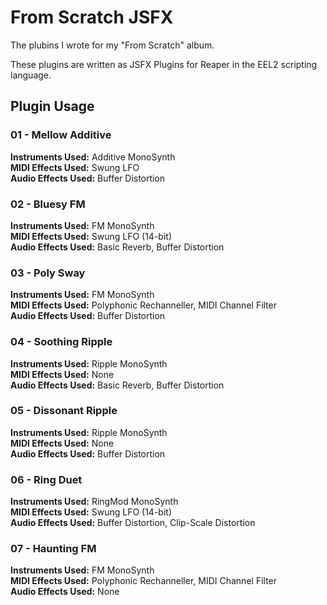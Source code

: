 From Scratch JSFX
=================

The plubins I wrote for my "From Scratch" album.

These plugins are written as JSFX Plugins for Reaper in the EEL2 scripting language.


Plugin Usage
------------

### 01 - Mellow Additive

**Instruments Used:** Additive MonoSynth  
**MIDI Effects Used:** Swung LFO  
**Audio Effects Used:** Buffer Distortion

### 02 - Bluesy FM

**Instruments Used:** FM MonoSynth  
**MIDI Effects Used:** Swung LFO (14-bit)  
**Audio Effects Used:** Basic Reverb, Buffer Distortion

### 03 - Poly Sway

**Instruments Used:** FM MonoSynth  
**MIDI Effects Used:** Polyphonic Rechanneller, MIDI Channel Filter  
**Audio Effects Used:** Buffer Distortion

### 04 - Soothing Ripple

**Instruments Used:** Ripple MonoSynth  
**MIDI Effects Used:** None  
**Audio Effects Used:** Basic Reverb, Buffer Distortion

### 05 - Dissonant Ripple

**Instruments Used:** Ripple MonoSynth  
**MIDI Effects Used:** None  
**Audio Effects Used:** Buffer Distortion

### 06 - Ring Duet

**Instruments Used:** RingMod MonoSynth  
**MIDI Effects Used:** Swung LFO (14-bit)  
**Audio Effects Used:** Buffer Distortion, Clip-Scale Distortion

### 07 - Haunting FM

**Instruments Used:** FM MonoSynth  
**MIDI Effects Used:** Polyphonic Rechanneller, MIDI Channel Filter  
**Audio Effects Used:** None

